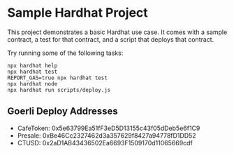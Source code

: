 # Sample Hardhat Project

This project demonstrates a basic Hardhat use case. It comes with a sample contract, a test for that contract, and a script that deploys that contract.

Try running some of the following tasks:

```shell
npx hardhat help
npx hardhat test
REPORT_GAS=true npx hardhat test
npx hardhat node
npx hardhat run scripts/deploy.js
```


## Goerli Deploy Addresses

* CafeToken: 0x5e63799Ea51fF3eD5D13155c43f05dDeb5e6f1C9
* Presale: 0xBe46Cc2327462d3a357629f8427a94778fD1DD52
* CTUSD: 0x2aD1AB43436502Ea6693F1509170d11065669cdf